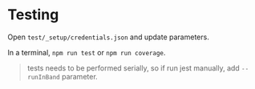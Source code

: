 # Testing

Open `test/_setup/credentials.json` and update parameters.

In a terminal, `npm run test` or `npm run coverage`.


> tests needs to be performed serially, so if run jest manually, add `--runInBand` parameter.